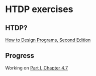 # HTDP exercises

## HTDP?
[How to Design Programs, Second Edition](http://www.ccs.neu.edu/home/matthias/HtDP2e/index.html)

## Progress
Working on [Part I, Chapter 4.7](http://www.ccs.neu.edu/home/matthias/HtDP2e/part_one.html#%28part._sec~3aworlds-more%29)

